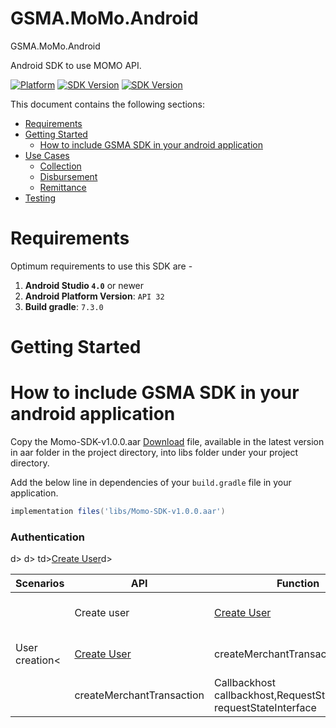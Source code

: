 # GSMA.MoMo.Android

GSMA.MoMo.Android

Android SDK to use MOMO API.

[![Platform](https://img.shields.io/badge/platform-Android-inactive.svg?style=flat)](https://github.com/gsmainclusivetechlab/mmapi-android-sdk)
[![SDK Version](https://img.shields.io/badge/minSdkVersion-21-blue.svg)](https://developer.android.com/about/versions/android-4.1)
[![SDK Version](https://img.shields.io/badge/targetSdkVersion-33-informational.svg)](https://developer.android.com/sdk/api_diff/31/changes)



This document contains the following sections:

-  [Requirements](#requirements)
-  [Getting Started](#getting-started)
     -  [How to include GSMA SDK in your android application](#Setup)
-  [Use Cases](#use-cases)
     -  [Collection](#collection)
     -  [Disbursement](#disbursement)
     -  [Remittance](#remittance)
-  [Testing](#testing)


<a name="#requirement"></a>

# Requirements

Optimum requirements to use this SDK are -

1. **Android Studio `4.0`** or newer
2. **Android Platform Version**: `API 32`
3. **Build gradle**: `7.3.0`

<a name="Setup"></a>

# Getting Started


# How to include GSMA SDK in your android application

Copy the Momo-SDK-v1.0.0.aar [Download](/aar/Momo-SDK-v1.0.0.aar)
 file, available in the latest version in aar folder in the project directory, into libs folder under your project directory.

Add the below line in dependencies of your `build.gradle` file in your application.

```groovy
implementation files('libs/Momo-SDK-v1.0.0.aar')
```
<a name="#authentication"></a>


### Authentication

<table>
<thead>
  <tr>
    <th>Scenarios</th>
    <th>API</th>
    <th>Function</th>
    <th>Parameters</th>
  </tr>
</thead>
<tbody>
  <tr>
    <td rowspan="3">User creation<</td>
    <td>Create user</td>
    <td><a href="/docs/authentication/docs/authentication/createApiKey.md">Create User</a></td>
    <td>createMerchantTransaction</td>
    <td>Callbackhost callbackhost,RequestStateInterface requestStateInterface</td>d>
  </tr>
  <tr>
    <td><a href="/docs/authentication/docs/authentication/createApiKey.md">Create User</a></td>
    <td>createMerchantTransaction</td>
    <td>Callbackhost callbackhost,RequestStateInterface requestStateInterface</td>d>

  </tr>
  
   <tr>
    td><a href="/docs/authentication/docs/authentication/createApiKey.md">Create User</a></td>
    <td>createMerchantTransaction</td>
    <td>Callbackhost callbackhost,RequestStateInterface requestStateInterface</td>d>

  </tr>
</tbody>
</table>























